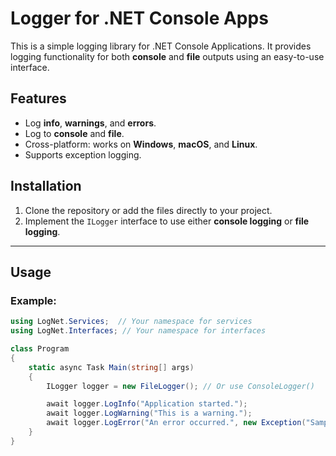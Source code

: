 ﻿# Logger for .NET Console Apps

This is a simple logging library for .NET Console Applications. It provides logging functionality for both **console** and **file** outputs using an easy-to-use interface. 

## Features
- Log **info**, **warnings**, and **errors**.
- Log to **console** and **file**.
- Cross-platform: works on **Windows**, **macOS**, and **Linux**.
- Supports exception logging.

## Installation
1. Clone the repository or add the files directly to your project.
2. Implement the `ILogger` interface to use either **console logging** or **file logging**.

---

## Usage

### Example:

```csharp
using LogNet.Services;  // Your namespace for services
using LogNet.Interfaces; // Your namespace for interfaces

class Program
{
    static async Task Main(string[] args)
    {
        ILogger logger = new FileLogger(); // Or use ConsoleLogger()

        await logger.LogInfo("Application started.");
        await logger.LogWarning("This is a warning.");
        await logger.LogError("An error occurred.", new Exception("Sample exception."));
    }
}
